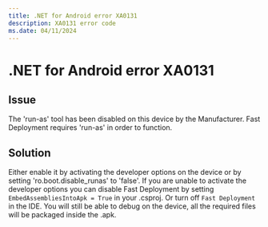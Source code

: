 ```yaml
---
title: .NET for Android error XA0131
description: XA0131 error code
ms.date: 04/11/2024
---
```

# .NET for Android error XA0131

## Issue

The 'run-as' tool has been disabled on this device by the Manufacturer.
Fast Deployment requires 'run-as' in order to function.

## Solution

Either enable it by activating the developer options on the device or by setting 'ro.boot.disable_runas' to 'false'.
If you are unable to activate the developer options you can disable Fast Deployment by setting  `EmbedAssembliesIntoApk = True` in your .csproj. Or turn off `Fast Deployment` in the IDE.
You will still be able to debug on the device, all the required files will be packaged inside the .apk.

